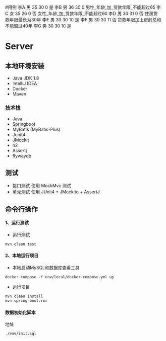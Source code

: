 #用例
李A 男 35 30 0 是
李B 男 36 30 0 男性_年龄_加_贷款年限_不能超过65
李C 女 35 26 0 否 女性_年龄_加_贷款年限_不能超过60
李D 男 30 31 0 否 住房贷款年限最长为30年
李E 男 30 30 10 是
李F 男 30 30 11 否 贷款年限加上房龄总和不能超过40年
李G 男 30 30 10 是

# Server

## 本地环境安装

- Java JDK 1.8
- IntelliJ IDEA
- Docker
- Maven

### 技术栈

- Java
- Springboot
- MyBatis (MyBatis-Plus)
- Junit4
- JMockit
- h2
- Assertj
- flywaydb

## 测试

- 接口测试 使用 MockMvc 测试
- 单元测试 使用 JUnit4 + JMockito + AssertJ

## 命令行操作

#### 1、运行测试

* 运行测试

```shell
mvn clean test
```

#### 2、本地运行项目

* 本地启动MySQL和数据库查看工具

```shell
docker-compose -f env/local/docker-compose.yml up
```

* 运行项目

```shell
mvn clean install
mvn spring-boot:run
 ```

#### 数据初始化脚本

地址

```text
./env/init.sql
```


